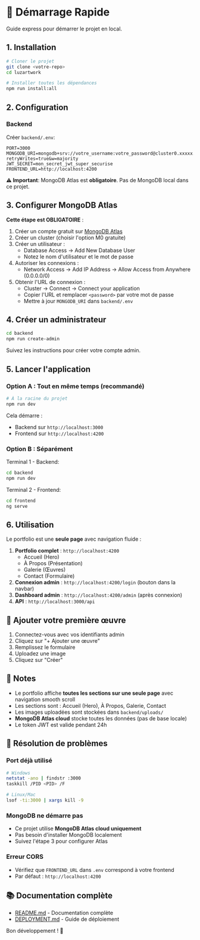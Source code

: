 # 🚀 Démarrage Rapide

Guide express pour démarrer le projet en local.

## 1. Installation

```bash
# Cloner le projet
git clone <votre-repo>
cd luzartwork

# Installer toutes les dépendances
npm run install:all
```

## 2. Configuration

### Backend

Créer `backend/.env`:
```env
PORT=3000
MONGODB_URI=mongodb+srv://votre_username:votre_password@cluster0.xxxxx.mongodb.net/luzartwork?retryWrites=true&w=majority
JWT_SECRET=mon_secret_jwt_super_securise
FRONTEND_URL=http://localhost:4200
```

**⚠️ Important**: MongoDB Atlas est **obligatoire**. Pas de MongoDB local dans ce projet.

## 3. Configurer MongoDB Atlas

**Cette étape est OBLIGATOIRE** :

1. Créer un compte gratuit sur [MongoDB Atlas](https://www.mongodb.com/cloud/atlas/register)
2. Créer un cluster (choisir l'option M0 gratuite)
3. Créer un utilisateur :
   - Database Access → Add New Database User
   - Notez le nom d'utilisateur et le mot de passe
4. Autoriser les connexions :
   - Network Access → Add IP Address → Allow Access from Anywhere (0.0.0.0/0)
5. Obtenir l'URL de connexion :
   - Cluster → Connect → Connect your application
   - Copier l'URL et remplacer `<password>` par votre mot de passe
   - Mettre à jour `MONGODB_URI` dans `backend/.env`

## 4. Créer un administrateur

```bash
cd backend
npm run create-admin
```

Suivez les instructions pour créer votre compte admin.

## 5. Lancer l'application

### Option A : Tout en même temps (recommandé)
```bash
# À la racine du projet
npm run dev
```

Cela démarre :
- Backend sur `http://localhost:3000`
- Frontend sur `http://localhost:4200`

### Option B : Séparément

Terminal 1 - Backend:
```bash
cd backend
npm run dev
```

Terminal 2 - Frontend:
```bash
cd frontend
ng serve
```

## 6. Utilisation

Le portfolio est une **seule page** avec navigation fluide :

1. **Portfolio complet** : `http://localhost:4200`
   - Accueil (Hero)
   - À Propos (Présentation)
   - Galerie (Œuvres)
   - Contact (Formulaire)
2. **Connexion admin** : `http://localhost:4200/login` (bouton dans la navbar)
3. **Dashboard admin** : `http://localhost:4200/admin` (après connexion)
4. **API** : `http://localhost:3000/api`

## 🎨 Ajouter votre première œuvre

1. Connectez-vous avec vos identifiants admin
2. Cliquez sur "+ Ajouter une œuvre"
3. Remplissez le formulaire
4. Uploadez une image
5. Cliquez sur "Créer"

## 📝 Notes

- Le portfolio affiche **toutes les sections sur une seule page** avec navigation smooth scroll
- Les sections sont : Accueil (Hero), À Propos, Galerie, Contact
- Les images uploadées sont stockées dans `backend/uploads/`
- **MongoDB Atlas cloud** stocke toutes les données (pas de base locale)
- Le token JWT est valide pendant 24h

## 🔧 Résolution de problèmes

### Port déjà utilisé
```bash
# Windows
netstat -ano | findstr :3000
taskkill /PID <PID> /F

# Linux/Mac
lsof -ti:3000 | xargs kill -9
```

### MongoDB ne démarre pas
- Ce projet utilise **MongoDB Atlas cloud uniquement**
- Pas besoin d'installer MongoDB localement
- Suivez l'étape 3 pour configurer Atlas

### Erreur CORS
- Vérifiez que `FRONTEND_URL` dans `.env` correspond à votre frontend
- Par défaut : `http://localhost:4200`

## 📚 Documentation complète

- [README.md](./README.md) - Documentation complète
- [DEPLOYMENT.md](./DEPLOYMENT.md) - Guide de déploiement

Bon développement ! 🎨
